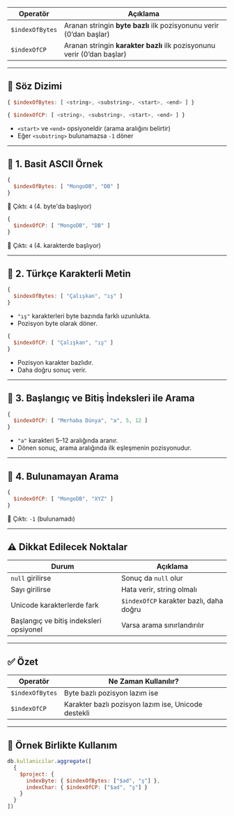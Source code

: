 
|Operatör|Açıklama|
|---|---|
|`$indexOfBytes`|Aranan stringin **byte bazlı** ilk pozisyonunu verir (0’dan başlar)|
|`$indexOfCP`|Aranan stringin **karakter bazlı** ilk pozisyonunu verir (0’dan başlar)|

---

## 📌 Söz Dizimi

```js
{ $indexOfBytes: [ <string>, <substring>, <start>, <end> ] }
```

```js
{ $indexOfCP: [ <string>, <substring>, <start>, <end> ] }
```

- `<start>` ve `<end>` opsiyoneldir (arama aralığını belirtir)
- Eğer `<substring>` bulunamazsa `-1` döner

---

## 🧪 1. Basit ASCII Örnek

```js
{
  $indexOfBytes: [ "MongoDB", "DB" ]
}
```

📌 Çıktı: `4` (4. byte'da başlıyor)

```js
{
  $indexOfCP: [ "MongoDB", "DB" ]
}
```

📌 Çıktı: `4` (4. karakterde başlıyor)

---

## 🧪 2. Türkçe Karakterli Metin

```js
{
  $indexOfBytes: [ "Çalışkan", "ış" ]
}
```

- `"ış"` karakterleri byte bazında farklı uzunlukta.
- Pozisyon byte olarak döner.

```js
{
  $indexOfCP: [ "Çalışkan", "ış" ]
}
```

- Pozisyon karakter bazlıdır.
- Daha doğru sonuç verir.

---

## 🧪 3. Başlangıç ve Bitiş İndeksleri ile Arama

```js
{
  $indexOfCP: [ "Merhaba Dünya", "a", 5, 12 ]
}
```

- `"a"` karakteri 5–12 aralığında aranır.
- Dönen sonuç, arama aralığında ilk eşleşmenin pozisyonudur.

---

## 🧪 4. Bulunamayan Arama

```js
{
  $indexOfCP: [ "MongoDB", "XYZ" ]
}
```

📌 Çıktı: `-1` (bulunamadı)

---

## ⚠️ Dikkat Edilecek Noktalar

|Durum|Açıklama|
|---|---|
|`null` girilirse|Sonuç da `null` olur|
|Sayı girilirse|Hata verir, string olmalı|
|Unicode karakterlerde fark|`$indexOfCP` karakter bazlı, daha doğru|
|Başlangıç ve bitiş indeksleri opsiyonel|Varsa arama sınırlandırılır|

---

## ✅ Özet

|Operatör|Ne Zaman Kullanılır?|
|---|---|
|`$indexOfBytes`|Byte bazlı pozisyon lazım ise|
|`$indexOfCP`|Karakter bazlı pozisyon lazım ise, Unicode destekli|

---

## 🧠 Örnek Birlikte Kullanım

```js
db.kullanicilar.aggregate([
  {
    $project: {
      indexByte: { $indexOfBytes: ["$ad", "ş"] },
      indexChar: { $indexOfCP: ["$ad", "ş"] }
    }
  }
])
```
